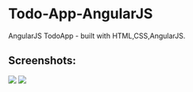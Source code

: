 # Todo-App-AngularJS

AngularJS TodoApp - built with HTML,CSS,AngularJS.


Screenshots:
--------------------------


<img src="https://cloud.githubusercontent.com/assets/15187270/19584503/de3faae6-96f9-11e6-9e75-3d6bcc2b0545.png" />

<img src="https://cloud.githubusercontent.com/assets/15187270/19584504/e107ba02-96f9-11e6-81d6-b0bf062c3363.png" />
